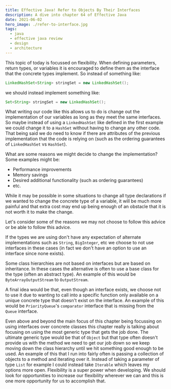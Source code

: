 ```yaml
---
title: Effective Java! Refer to Objects By Their Interfaces
description: A dive into chapter 64 of Effective Java
date: 2021-06-02
hero_image: ./refer-to-interface.jpg
tags:
  - java
  - effective java review
  - design
  - architecture
---
```


This topic of today is focussed on flexibility. When defining parameters, return types, or variables it is encouraged to define them as the interface that the concrete types implement. So instead of something like:
```java
LinkedHashSet<String> stringSet = new LinkedHashSet();
```
we should instead implement something like:
```java
Set<String> stringSet = new LinkedHashSet();
```

What writing our code like this allows us to do is change out the implementation of our variables as long as they meet the same interfaces. So maybe instead of using a `LinkedHashSet` like defined in the first example we could change it to a `HashSet` without having to change any other code. That being said we do need to know if there are attributes of the previous implementation that the code is relying on (such as the ordering guarantees of `LinkedHashSet` vs `HashSet`).

What are some reasons we might decide to change the implementation? Some examples might be:
* Performance improvements
* Memory savings
* Desired additional functionality (such as ordering guarantees)
* etc.

While it may be possible in some situations to change all type declarations if we wanted to change the concrete type of a variable, it will be much more painful and that extra cost may end up being enough of an obstacle that it is not worth it to make the change. 

Let's consider some of the reasons we may not choose to follow this advice or be able to follow this advice.

If the types we are using don't have any expectation of alternate implementations such as `String`, `BigInteger`, etc we choose to not use interfaces in these cases (in fact we don't have an option to use an interface since none exists). 

Some class hierarchies are not based on interfaces but are based on inheritance. In these cases the alternative is often to use a base class for the type (often an abstract type). An example of this would be `ByteArrayOutputStream` to `OutputStream`.

A final idea would be that, even though an interface exists, we choose not to use it due to wanting to call into a specific function only available on a unique concrete type that doesn't exist on the interface. An example of this would be `PriorityQueue`'s `comparator` interface that is missing from the `Queue` interface.

Even above and beyond the main focus of this chapter being focussing on using interfaces over concrete classes this chapter really is talking about focusing on using the most generic type that gets the job done. The ultimate generic type would be that of `Object` but that type often doesn't provide us with the method we need to get our job down so we keep moving down the class hierarchy until we hit something good enough to be used. An example of this that I run into fairly often is passing a collection of objects to a method and iterating over it. Instead of taking a parameter of type `List` for example I could instead take `Iterable` which leaves my options more open. Flexibility is a super power when developing. We should look for opportunities to increase our flexibility wherever we can and this is one more opportunity for us to accomplish that. 